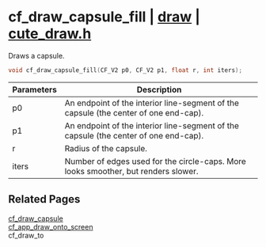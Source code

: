 # cf_draw_capsule_fill | [draw](https://github.com/RandyGaul/cute_framework/blob/master/docs/draw/README.md) | [cute_draw.h](https://github.com/RandyGaul/cute_framework/blob/master/include/cute_draw.h)

Draws a capsule.

```cpp
void cf_draw_capsule_fill(CF_V2 p0, CF_V2 p1, float r, int iters);
```

Parameters | Description
--- | ---
p0 | An endpoint of the interior line-segment of the capsule (the center of one end-cap).
p1 | An endpoint of the interior line-segment of the capsule (the center of one end-cap).
r | Radius of the capsule.
iters | Number of edges used for the circle-caps. More looks smoother, but renders slower.

## Related Pages

[cf_draw_capsule](https://github.com/RandyGaul/cute_framework/blob/master/docs/draw/cf_draw_capsule.md)  
[cf_app_draw_onto_screen](https://github.com/RandyGaul/cute_framework/blob/master/docs/app/cf_app_draw_onto_screen.md)  
cf_draw_to  
